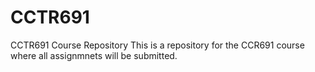 # CCTR691
CCTR691 Course Repository
This is a repository for the CCR691 course where all assignmnets will be submitted.
